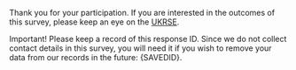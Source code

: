 Thank you for your participation. If you are interested in the outcomes of this survey, please keep an eye on the [UKRSE](http://rse.ac.uk/).

Important! Please keep a record of this response ID. Since we do not collect contact details in this survey, you will need it if you wish to remove your data from our records in the future: {SAVEDID}.
